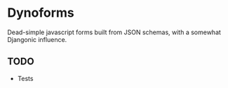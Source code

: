 Dynoforms
=========

Dead-simple javascript forms built from JSON schemas, with a somewhat Djangonic influence.

TODO
----

- Tests
